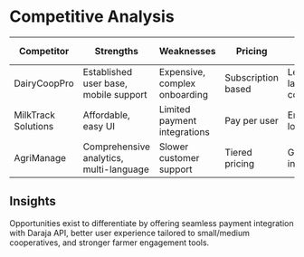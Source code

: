 # Competitive Analysis

| Competitor           | Strengths                                    | Weaknesses                                      | Pricing           | Market Position              |
|----------------------|----------------------------------------------|------------------------------------------------|-------------------|-----------------------------|
| DairyCoopPro         | Established user base, mobile support        | Expensive, complex onboarding                    | Subscription based | Leader in large cooperatives|
| MilkTrack Solutions  | Affordable, easy UI                           | Limited payment integrations                     | Pay per user      | Emerging in local markets    |
| AgriManage           | Comprehensive analytics, multi-language      | Slower customer support                          | Tiered pricing    | Growing internationally     |

## Insights  
Opportunities exist to differentiate by offering seamless payment integration with Daraja API, better user experience tailored to small/medium cooperatives, and stronger farmer engagement tools.
